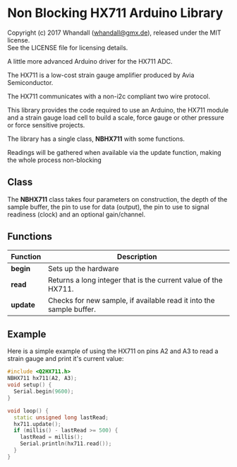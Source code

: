 # Non Blocking HX711 Arduino Library

Copyright (c) 2017 Whandall (whandall@gmx.de), released under the MIT license.  
See the LICENSE file for licensing details.

A little more advanced Arduino driver for the HX711 ADC.

The HX711 is a low-cost strain gauge amplifier produced by Avia Semiconductor.

The HX711 communicates with a non-i2c compliant two wire protocol.

This library provides the code required to use an Arduino, the HX711 module and a strain gauge load cell to build a scale, force gauge or other pressure or force sensitive projects.

The library has a single class, **NBHX711** with some functions.

Readings will be gathered when available via the update function, making the whole process non-blocking

## Class
The **NBHX711** class takes four parameters on construction, the depth of the sample buffer, the pin to use for data (output), the pin to use to signal readiness (clock) and an optional gain/channel.

## Functions

Function  | Description
------------- | -------------
**begin** | Sets up the hardware
**read**  | Returns a long integer that is the current value of the HX711.
**update** | Checks for new sample, if available read it into the sample buffer.

## Example

Here is a simple example of using the HX711 on pins A2 and A3 to read a strain gauge and print it's current value:

```c++
#include <Q2HX711.h>
NBHX711 hx711(A2, A3);
void setup() {
  Serial.begin(9600);
}

void loop() {
  static unsigned long lastRead;
  hx711.update();
  if (millis() - lastRead >= 500) {
    lastRead = millis();
    Serial.println(hx711.read());
  }
}
```
